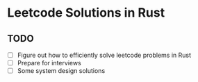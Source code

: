 # Leetcode Solutions in Rust

## TODO
- [ ] Figure out how to efficiently solve leetcode problems in Rust
- [ ] Prepare for interviews 
- [ ] Some system design solutions